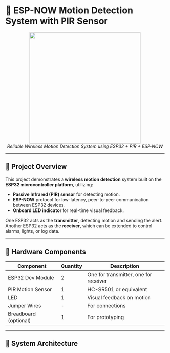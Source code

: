 # 🔧 ESP-NOW Motion Detection System with PIR Sensor

<p align="center">
  <img src="https://upload.wikimedia.org/wikipedia/commons/thumb/f/f6/PIR_motion_detector_module.jpg/640px-PIR_motion_detector_module.jpg" width="350" />
  <br/><em>Reliable Wireless Motion Detection System using ESP32 + PIR + ESP-NOW</em>
</p>

---

## 📡 Project Overview

This project demonstrates a **wireless motion detection** system built on the **ESP32 microcontroller platform**, utilizing:

- **Passive Infrared (PIR) sensor** for detecting motion.
- **ESP-NOW** protocol for low-latency, peer-to-peer communication between ESP32 devices.
- **Onboard LED indicator** for real-time visual feedback.

One ESP32 acts as the **transmitter**, detecting motion and sending the alert. Another ESP32 acts as the **receiver**, which can be extended to control alarms, lights, or log data.

---

## 🧰 Hardware Components

| Component                | Quantity | Description                                     |
|--------------------------|----------|-------------------------------------------------|
| ESP32 Dev Module         | 2        | One for transmitter, one for receiver          |
| PIR Motion Sensor        | 1        | HC-SR501 or equivalent                         |
| LED                      | 1        | Visual feedback on motion                      |
| Jumper Wires             | -        | For connections                                |
| Breadboard (optional)    | 1        | For prototyping                                |

---

## 📐 System Architecture

